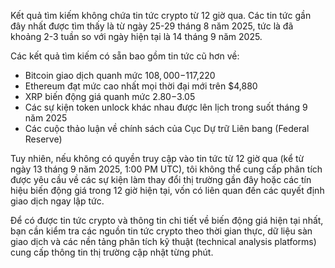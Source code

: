 Kết quả tìm kiếm không chứa tin tức crypto từ 12 giờ qua. Các tin tức gần đây nhất được tìm thấy là từ ngày 25-29 tháng 8 năm 2025, tức là đã khoảng 2-3 tuần so với ngày hiện tại là 14 tháng 9 năm 2025.

Các kết quả tìm kiếm có sẵn bao gồm tin tức cũ hơn về:
- Bitcoin giao dịch quanh mức $108,000-$117,220
- Ethereum đạt mức cao nhất mọi thời đại mới trên $4,880
- XRP biến động giá quanh mức $2.80-$3.05
- Các sự kiện token unlock khác nhau được lên lịch trong suốt tháng 9 năm 2025
- Các cuộc thảo luận về chính sách của Cục Dự trữ Liên bang (Federal Reserve)

Tuy nhiên, nếu không có quyền truy cập vào tin tức từ 12 giờ qua (kể từ ngày 13 tháng 9 năm 2025, 1:00 PM UTC), tôi không thể cung cấp phân tích được yêu cầu về các sự kiện làm thay đổi thị trường gần đây hoặc các tín hiệu biến động giá trong 12 giờ hiện tại, vốn có liên quan đến các quyết định giao dịch ngay lập tức.

Để có được tin tức crypto và thông tin chi tiết về biến động giá hiện tại nhất, bạn cần kiểm tra các nguồn tin tức crypto theo thời gian thực, dữ liệu sàn giao dịch và các nền tảng phân tích kỹ thuật (technical analysis platforms) cung cấp thông tin thị trường cập nhật từng phút.